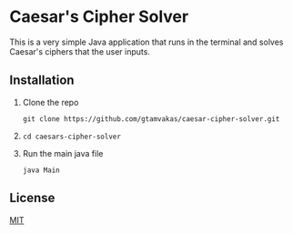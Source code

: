 # Caesar's Cipher Solver

This is a very simple Java application that runs in the terminal and solves Caesar's ciphers that the user inputs.

## Installation

1. Clone the repo

     `git clone https://github.com/gtamvakas/caesar-cipher-solver.git`


2. `cd caesars-cipher-solver` 

3. Run the main java file

    `java Main` 



## License
[MIT](https://choosealicense.com/licenses/mit/)
